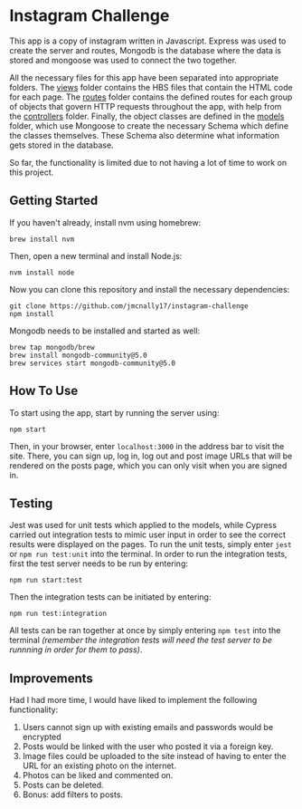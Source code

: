 Instagram Challenge
===================

This app is a copy of instagram written in Javascript. Express was used to create the server and routes, Mongodb is the database where the data is stored and mongoose was used to connect the two together.

All the necessary files for this app have been separated into appropriate folders. The [views](https://github.com/jmcnally17/instagram-challenge/tree/main/views) folder contains the HBS files that contain the HTML code for each page. The [routes](https://github.com/jmcnally17/instagram-challenge/tree/main/routes) folder contains the defined routes for each group of objects that govern HTTP requests throughout the app, with help from the [controllers](https://github.com/jmcnally17/instagram-challenge/tree/main/controllers) folder. Finally, the object classes are defined in the [models](https://github.com/jmcnally17/instagram-challenge/tree/main/models) folder, which use Mongoose to create the necessary Schema which define the classes themselves. These Schema also determine what information gets stored in the database.

So far, the functionality is limited due to not having a lot of time to work on this project.

## Getting Started

If you haven't already, install nvm using homebrew:

```
brew install nvm
```

Then, open a new terminal and install Node.js:

```
nvm install node
```

Now you can clone this repository and install the necessary dependencies:

```
git clone https://github.com/jmcnally17/instagram-challenge
npm install
```

Mongodb needs to be installed and started as well:

```
brew tap mongodb/brew
brew install mongodb-community@5.0
brew services start mongodb-community@5.0
```

## How To Use

To start using the app, start by running the server using:

```
npm start
```

Then, in your browser, enter `localhost:3000` in the address bar to visit the site. There, you can sign up, log in, log out and post image URLs that will be rendered on the posts page, which you can only visit when you are signed in.

## Testing

Jest was used for unit tests which applied to the models, while Cypress carried out integration tests to mimic user input in order to see the correct results were displayed on the pages. To run the unit tests, simply enter `jest` or `npm run test:unit` into the terminal. In order to run the integration tests, first the test server needs to be run by entering:

```
npm run start:test
```

Then the integration tests can be initiated by entering:

```
npm run test:integration
```

All tests can be ran together at once by simply entering `npm test` into the terminal *(remember the integration tests will need the test server to be runnning in order for them to pass)*.

## Improvements

Had I had more time, I would have liked to implement the following functionality:

1. Users cannot sign up with existing emails and passwords would be encrypted
2. Posts would be linked with the user who posted it via a foreign key.
3. Image files could be uploaded to the site instead of having to enter the URL for an existing photo on the internet.
4. Photos can be liked and commented on.
5. Posts can be deleted.
6. Bonus: add filters to posts.
